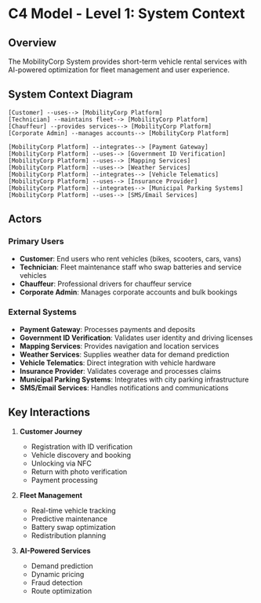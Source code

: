 # C4 Model - Level 1: System Context

## Overview
The MobilityCorp System provides short-term vehicle rental services with AI-powered optimization for fleet management and user experience.

## System Context Diagram

```
[Customer] --uses--> [MobilityCorp Platform]
[Technician] --maintains fleet--> [MobilityCorp Platform]
[Chauffeur] --provides services--> [MobilityCorp Platform]
[Corporate Admin] --manages accounts--> [MobilityCorp Platform]

[MobilityCorp Platform] --integrates--> [Payment Gateway]
[MobilityCorp Platform] --uses--> [Government ID Verification]
[MobilityCorp Platform] --uses--> [Mapping Services]
[MobilityCorp Platform] --uses--> [Weather Services]
[MobilityCorp Platform] --integrates--> [Vehicle Telematics]
[MobilityCorp Platform] --uses--> [Insurance Provider]
[MobilityCorp Platform] --integrates--> [Municipal Parking Systems]
[MobilityCorp Platform] --uses--> [SMS/Email Services]
```

## Actors

### Primary Users
- **Customer**: End users who rent vehicles (bikes, scooters, cars, vans)
- **Technician**: Fleet maintenance staff who swap batteries and service vehicles
- **Chauffeur**: Professional drivers for chauffeur service
- **Corporate Admin**: Manages corporate accounts and bulk bookings

### External Systems
- **Payment Gateway**: Processes payments and deposits
- **Government ID Verification**: Validates user identity and driving licenses
- **Mapping Services**: Provides navigation and location services
- **Weather Services**: Supplies weather data for demand prediction
- **Vehicle Telematics**: Direct integration with vehicle hardware
- **Insurance Provider**: Validates coverage and processes claims
- **Municipal Parking Systems**: Integrates with city parking infrastructure
- **SMS/Email Services**: Handles notifications and communications

## Key Interactions

1. **Customer Journey**
   - Registration with ID verification
   - Vehicle discovery and booking
   - Unlocking via NFC
   - Return with photo verification
   - Payment processing

2. **Fleet Management**
   - Real-time vehicle tracking
   - Predictive maintenance
   - Battery swap optimization
   - Redistribution planning

3. **AI-Powered Services**
   - Demand prediction
   - Dynamic pricing
   - Fraud detection
   - Route optimization